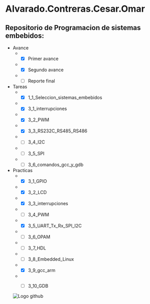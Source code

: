 # Alvarado.Contreras.Cesar.Omar

## Repositorio de Programacion de sistemas embebidos:
* Avance
  * -[x] Primer avance
  * -[x] Segundo avance
  * -[ ] Reporte final
* Tareas
  * -[x] 1_1_Seleccion_sistemas_embebidos
  * -[x] 3_1_interrupciones
  * -[x] 3_2_PWM
  * -[x] 3_3_RS232C_RS485_RS486
  * -[ ] 3_4_I2C
  * -[ ] 3_5_SPI
  * -[ ] 3_6_comandos_gcc_y_gdb
* Practicas
  * -[x] 3_1_GPIO
  * -[x] 3_2_LCD
  * -[x] 3_3_interrupciones
  * -[ ] 3_4_PWM
  * -[x] 3_5_UART_Tx_Rx_SPI_I2C
  * -[ ] 3_6_OPAM
  * -[ ] 3_7_HDL
  * -[ ] 3_8_Embedded_Linux
  * -[x] 3_9_gcc_arm
  * -[ ] 3_10_GDB
  
  
  ![Logo github](https://seeklogo.net/wp-content/uploads/2015/09/github-mark-logo-400x400.png)
